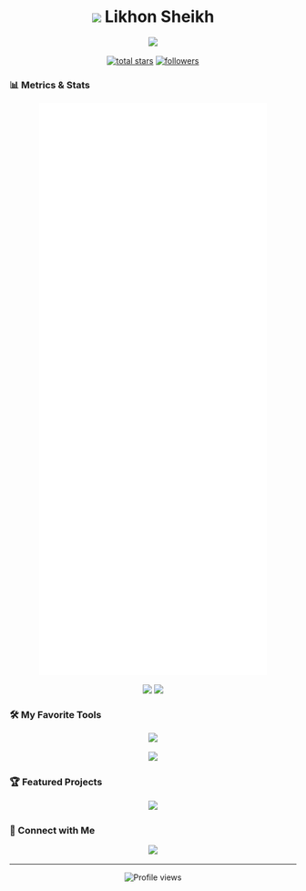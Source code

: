 <h1 align="center">
  <img src="https://media.giphy.com/media/hvRJCLFzcasrR4ia7z/giphy.gif" width="28">
  Likhon Sheikh
</h1>

<p align="center">
  <img src="https://readme-typing-svg.herokuapp.com/?lines=Full-stack+Developer;Open+Source+Enthusiast;Always+learning+new+things&font=Fira%20Code&center=true&width=440&height=45&color=f75c7e&vCenter=true&size=22">
</p>

<p align="center">
  <a href="https://github.com/likhonsheikh6?tab=repositories&sort=stargazers">
    <img alt="total stars" title="Total stars on GitHub" src="https://custom-icon-badges.demolab.com/github/stars/likhonsheikh6?color=55960c&style=for-the-badge&labelColor=488207&logo=star"/></a>
  <a href="https://github.com/likhonsheikh6?tab=followers">
    <img alt="followers" title="Follow me on Github" src="https://custom-icon-badges.demolab.com/github/followers/likhonsheikh6?color=236ad3&labelColor=1155ba&style=for-the-badge&logo=person-add&label=Follow&logoColor=white"/></a>
</p>

### 📊 Metrics & Stats

<p align="center">
  <img src="https://github.com/likhonsheikh54/likhonsheikh54/blob/main/dist/metrics.svg" width="400">
</p>

<p align="center">
  <img width="400" src="https://github-readme-stats.vercel.app/api?username=likhonsheikh6&count_private=true&show_icons=true&theme=react">
  <img width="400" src="https://github-readme-streak-stats.herokuapp.com/?user=likhonsheikh6&theme=react">
</p>

### 🛠️ My Favorite Tools

<p align="center">
  <a href="https://skillicons.dev">
    <img src="https://skillicons.dev/icons?i=python,js,html,css,react,nodejs,django,mysql,mongodb,linux,git" />
  </a>
</p>

<p align="center">
  <img src="https://github-readme-activity-graph.vercel.app/graph?username=likhonsheikh6&theme=react-dark" width="800">
</p>

### 🏆 Featured Projects

<p align="center">
  <a href="https://github.com/likhonsheikhcodes/termux-nat-bypass">
    <img width="400" src="https://github-readme-stats.vercel.app/api/pin/?username=likhonsheikhcodes&repo=termux-nat-bypass&theme=react&hide_border=true">
  </a>
</p>

### 🤝 Connect with Me

<p align="center">
  <a href="https://github.com/likhonsheikh6">
    <img src="https://img.shields.io/badge/GitHub-100000?style=for-the-badge&logo=github&logoColor=white">
  </a>
</p>

---

<p align="center">
  <img src="https://komarev.com/ghpvc/?username=likhonsheikh6&label=Profile%20views&color=0e75b6&style=flat" alt="Profile views">
</p>
